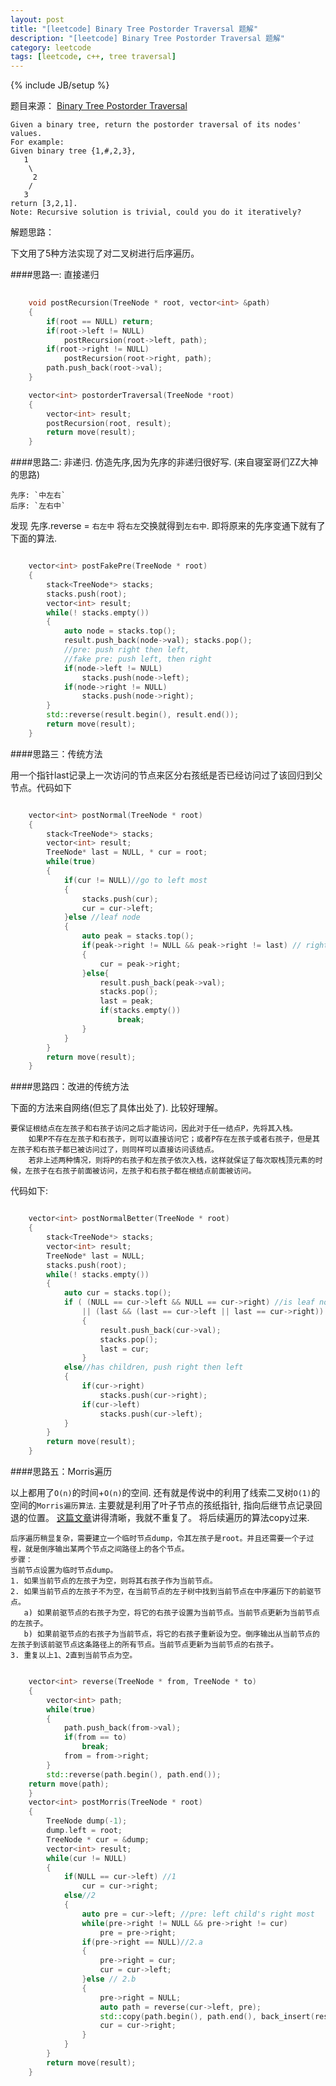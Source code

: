 ```yaml
---
layout: post
title: "[leetcode] Binary Tree Postorder Traversal 题解"
description: "[leetcode] Binary Tree Postorder Traversal 题解"
category: leetcode 
tags: [leetcode, c++, tree traversal]
---
```

{% include JB/setup %}


题目来源： [Binary Tree Postorder Traversal](https://oj.leetcode.com/problems/binary-tree-postorder-traversal/)

>
	Given a binary tree, return the postorder traversal of its nodes' values.
	For example:
	Given binary tree {1,#,2,3},
	   1
	    \
	     2
	    /
	   3
	return [3,2,1].
	Note: Recursive solution is trivial, could you do it iteratively?
 


解题思路：

下文用了5种方法实现了对二叉树进行后序遍历。

####思路一: 直接递归

```cpp
	
	void postRecursion(TreeNode * root, vector<int> &path)
	{
	    if(root == NULL) return;
	    if(root->left != NULL)
	        postRecursion(root->left, path);
	    if(root->right != NULL)
	        postRecursion(root->right, path);
	    path.push_back(root->val);
	}

	vector<int> postorderTraversal(TreeNode *root) 
	{
	    vector<int> result;
	    postRecursion(root, result);
	    return move(result);
	}
```

####思路二: 非递归. 仿造先序,因为先序的非递归很好写. 
(来自寝室哥们ZZ大神的思路)
	
	先序: `中左右` 
	后序: `左右中` 

发现 先序.reverse = `右左中` 将`右左`交换就得到`左右中`.
即将原来的先序变通下就有了下面的算法.

```cpp

    vector<int> postFakePre(TreeNode * root)
    {
        stack<TreeNode*> stacks;
        stacks.push(root);
        vector<int> result;
        while(! stacks.empty())
        {
            auto node = stacks.top();
            result.push_back(node->val); stacks.pop();
            //pre: push right then left, 
            //fake pre: push left, then right
            if(node->left != NULL)
                stacks.push(node->left);
            if(node->right != NULL)
                stacks.push(node->right);
        }
        std::reverse(result.begin(), result.end());
        return move(result);
    }
```

####思路三：传统方法 

用一个指针last记录上一次访问的节点来区分右孩纸是否已经访问过了该回归到父节点。代码如下

```cpp

	vector<int> postNormal(TreeNode * root)
    {
        stack<TreeNode*> stacks;
        vector<int> result;
        TreeNode* last = NULL, * cur = root;
        while(true)
        {
            if(cur != NULL)//go to left most
            {
                stacks.push(cur);
                cur = cur->left;
            }else //leaf node
            {
                auto peak = stacks.top();
                if(peak->right != NULL && peak->right != last) // right child has not been visited
                {
                    cur = peak->right;
                }else{
                    result.push_back(peak->val);
                    stacks.pop();
                    last = peak;
                    if(stacks.empty()) 
                        break;
                }
            }
        }
        return move(result);
    }
```

####思路四：改进的传统方法 

下面的方法来自网络(但忘了具体出处了). 比较好理解。

>
	要保证根结点在左孩子和右孩子访问之后才能访问，因此对于任一结点P，先将其入栈。
		如果P不存在左孩子和右孩子，则可以直接访问它；或者P存在左孩子或者右孩子，但是其左孩子和右孩子都已被访问过了，则同样可以直接访问该结点。
		若非上述两种情况，则将P的右孩子和左孩子依次入栈，这样就保证了每次取栈顶元素的时候，左孩子在右孩子前面被访问，左孩子和右孩子都在根结点前面被访问。

代码如下:

```cpp

	vector<int> postNormalBetter(TreeNode * root)
    {
        stack<TreeNode*> stacks;
        vector<int> result;
        TreeNode* last = NULL;
        stacks.push(root);
        while(! stacks.empty())
        {
            auto cur = stacks.top();
            if ( (NULL == cur->left && NULL == cur->right) //is leaf node or
                || (last && (last == cur->left || last == cur->right)) )// children have been visited
                {
                    result.push_back(cur->val);
                    stacks.pop();
                    last = cur;
                }
            else//has children, push right then left
            { 
                if(cur->right)
                    stacks.push(cur->right); 
                if(cur->left)
                    stacks.push(cur->left);
            }
        }
        return move(result);
    }
```

####思路五：Morris遍历

以上都用了`O(n)`的时间+`O(n)`的空间.
还有就是传说中的利用了线索二叉树`O(1)`的空间的`Morris遍历算法`.
主要就是利用了叶子节点的孩纸指针, 指向后继节点记录回退的位置。
[这篇文章](http://www.cnblogs.com/AnnieKim/archive/2013/06/15/MorrisTraversal.html)讲得清晰，我就不重复了。
将后续遍历的算法copy过来.

>
	后序遍历稍显复杂，需要建立一个临时节点dump，令其左孩子是root。并且还需要一个子过程，就是倒序输出某两个节点之间路径上的各个节点。
    步骤：
    当前节点设置为临时节点dump。
    1. 如果当前节点的左孩子为空，则将其右孩子作为当前节点。
    2. 如果当前节点的左孩子不为空，在当前节点的左子树中找到当前节点在中序遍历下的前驱节点。
       a) 如果前驱节点的右孩子为空，将它的右孩子设置为当前节点。当前节点更新为当前节点的左孩子。
       b) 如果前驱节点的右孩子为当前节点，将它的右孩子重新设为空。倒序输出从当前节点的左孩子到该前驱节点这条路径上的所有节点。当前节点更新为当前节点的右孩子。
    3. 重复以上1、2直到当前节点为空。


```cpp

	vector<int> reverse(TreeNode * from, TreeNode * to)
	{
	    vector<int> path;
	    while(true)
		{
	        path.push_back(from->val);
	        if(from == to)
	            break;
	        from = from->right;
	    }
	    std::reverse(path.begin(), path.end());
    return move(path);
	}
	vector<int> postMorris(TreeNode * root)
	{
	    TreeNode dump(-1);
	    dump.left = root;
	    TreeNode * cur = &dump;
	    vector<int> result;
	    while(cur != NULL)
	    {
	        if(NULL == cur->left) //1
	            cur = cur->right;
	        else//2
	        {
	            auto pre = cur->left; //pre: left child's right most
	            while(pre->right != NULL && pre->right != cur)
	                pre = pre->right;
	            if(pre->right == NULL)//2.a
	            {
	                pre->right = cur;
	                cur = cur->left;
	            }else // 2.b
	            {
	                pre->right = NULL;
	                auto path = reverse(cur->left, pre);
	                std::copy(path.begin(), path.end(), back_insert(result));
	                cur = cur->right;
	            }
	        }
	    }
	    return move(result);
	}
```
